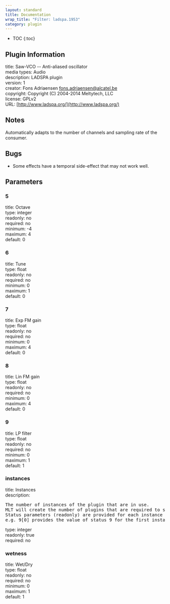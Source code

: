 ```yaml
---
layout: standard
title: Documentation
wrap_title: "Filter: ladspa.1953"
category: plugin
---
```

* TOC
{:toc}

## Plugin Information

title: Saw-VCO  --  Anti-aliased oscillator  
media types:
Audio  
description: LADSPA plugin  
version: 1  
creator: Fons Adriaensen <fons.adriaensen@alcatel.be>  
copyright: Copyright (C) 2004-2014 Meltytech, LLC  
license: GPLv2  
URL: [http://www.ladspa.org/](http://www.ladspa.org/)  

## Notes

Automatically adapts to the number of channels and sampling rate of the consumer.

## Bugs

* Some effects have a temporal side-effect that may not work well.


## Parameters

### 5

title: Octave    
type: integer  
readonly: no  
required: no  
minimum: -4  
maximum: 4  
default: 0  

### 6

title: Tune    
type: float  
readonly: no  
required: no  
minimum: 0  
maximum: 1  
default: 0  

### 7

title: Exp FM gain    
type: float  
readonly: no  
required: no  
minimum: 0  
maximum: 4  
default: 0  

### 8

title: Lin FM gain    
type: float  
readonly: no  
required: no  
minimum: 0  
maximum: 4  
default: 0  

### 9

title: LP filter    
type: float  
readonly: no  
required: no  
minimum: 0  
maximum: 1  
default: 1  

### instances

title: Instances    
description:
<pre>
The number of instances of the plugin that are in use.
MLT will create the number of plugins that are required to support the number of audio channels.
Status parameters (readonly) are provided for each instance and are accessed by specifying the instance number after the identifier (starting at zero).
e.g. 9[0] provides the value of status 9 for the first instance.
</pre>
type: integer  
readonly: true  
required: no  

### wetness

title: Wet/Dry    
type: float  
readonly: no  
required: no  
minimum: 0  
maximum: 1  
default: 1  

